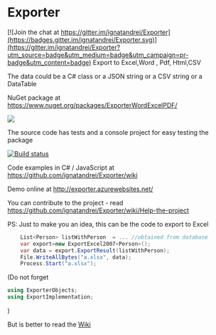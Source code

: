 # Exporter

[![Join the chat at https://gitter.im/ignatandrei/Exporter](https://badges.gitter.im/ignatandrei/Exporter.svg)](https://gitter.im/ignatandrei/Exporter?utm_source=badge&utm_medium=badge&utm_campaign=pr-badge&utm_content=badge)
Export to Excel,Word , Pdf, Html,CSV

The data could be a C# class or a JSON string or a CSV string or a DataTable

NuGet package at https://www.nuget.org/packages/ExporterWordExcelPDF/ 

<a href="https://www.nuget.org/packages/ExporterWordExcelPDF/"><img src="https://img.shields.io/nuget/v/ExporterWordExcelPDF.svg"></img></a>


The source code has tests and a console project for easy testing the package


[![Build status](https://ci.appveyor.com/api/projects/status/w4w6k0kxu2cide0m/branch/master?svg=true)](https://ci.appveyor.com/project/ignatandrei/exporter/branch/master)

Code examples in C# / JavaScript at <https://github.com/ignatandrei/Exporter/wiki>

Demo online at <http://exporter.azurewebsites.net/>

You can contribute to the project - read <https://github.com/ignatandrei/Exporter/wiki/Help-the-project>


PS: Just to make you an idea, this can be the code to export to Excel
```csharp
    List<Person> listWithPerson  = ... //obtained from database
    var export=new ExportExcel2007<Person>();
    var data = export.ExportResult(listWithPerson);
    File.WriteAllBytes("a.xlsx", data);
    Process.Start("a.xlsx");
```
(Do not forget 
```csharp    
using ExporterObjects;
using ExportImplementation;  
```
)


But is better to read the [Wiki](https://github.com/ignatandrei/Exporter/wiki)
